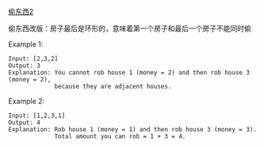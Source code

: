 
[偷东西2](https://leetcode.com/problems/house-robber-ii/)

偷东西改版：房子最后是环形的，意味着第一个房子和最后一个房子不能同时偷

Example 1:
```
Input: [2,3,2]
Output: 3
Explanation: You cannot rob house 1 (money = 2) and then rob house 3 (money = 2),
             because they are adjacent houses.
```
Example 2:
```
Input: [1,2,3,1]
Output: 4
Explanation: Rob house 1 (money = 1) and then rob house 3 (money = 3).
             Total amount you can rob = 1 + 3 = 4.
```